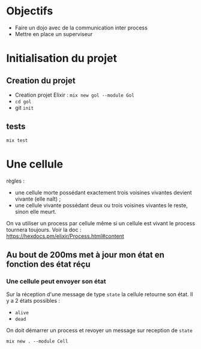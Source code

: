 # Objectifs

- Faire un dojo avec de la communication inter process
- Mettre en place un superviseur

# Initialisation du projet

## Creation du projet

- Creation projet Elixir : `mix new gol --module Gol`
- `cd gol`
- git `init`

## tests

`mix test`

# Une cellule

règles :
- une cellule morte possédant exactement trois voisines vivantes devient vivante (elle naît) ;
- une cellule vivante possédant deux ou trois voisines vivantes le reste, sinon elle meurt.

On va utiliser un process par cellule même si un cellule est vivant le process tournera toujours.
Voir la doc : https://hexdocs.pm/elixir/Process.html#content

## Au bout de 200ms met à jour mon état en fonction des état réçu

### Une cellule peut envoyer son état

Sur la réception d'une message de type `state` la cellule retourne son état.
Il y a 2 états possibles :
- `alive`
- `dead`

On doit démarrer un process et revoyer un message sur reception de `state`

`mix new . --module Cell`
